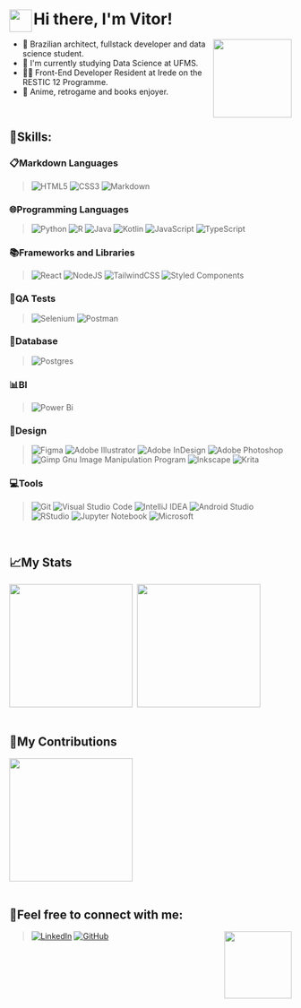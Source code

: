 <div>
 <img align="left" width="40px" src="https://media.giphy.com/media/hvRJCLFzcasrR4ia7z/giphy.gif"/>
 
 # Hi there, I'm Vitor!
 
 <img align="right" height="140em" src="https://i.giphy.com/media/v1.Y2lkPTc5MGI3NjExbWNqYTl5cG5maDd0MzhnN2RnaDlwYzBsdzAyeXBld2xlYWg2bW5xOSZlcD12MV9pbnRlcm5hbF9naWZfYnlfaWQmY3Q9Zw/LHZyixOnHwDDy/giphy.gif"/>
 
  - 🌱 Brazilian architect, fullstack developer and data science student.
  - 🎲 I'm currently studying Data Science at UFMS.
  - 👨‍💻 Front-End Developer Resident at Irede on the RESTIC 12 Programme.
  - 💙 Anime, retrogame and books enjoyer.    
</div>
<br />

## 🚀Skills:
### 📋Markdown Languages
>![HTML5](https://img.shields.io/badge/html5-%23E34F26.svg?style=for-the-badge&logo=html5&logoColor=white)
 ![CSS3](https://img.shields.io/badge/css3-%231572B6.svg?style=for-the-badge&logo=css3&logoColor=white)
 ![Markdown](https://img.shields.io/badge/markdown-%23000000.svg?style=for-the-badge&logo=markdown&logoColor=white)

### 🌐Programming Languages
>![Python](https://img.shields.io/badge/python-3670A0?style=for-the-badge&logo=python&logoColor=ffdd54)
 ![R](https://img.shields.io/badge/r-%23276DC3.svg?style=for-the-badge&logo=r&logoColor=white)
 ![Java](https://img.shields.io/badge/java-%23ED8B00.svg?style=for-the-badge&logo=openjdk&logoColor=white)
 ![Kotlin](https://img.shields.io/badge/kotlin-%237F52FF.svg?style=for-the-badge&logo=kotlin&logoColor=white)
 ![JavaScript](https://img.shields.io/badge/javascript-%23323330.svg?style=for-the-badge&logo=javascript&logoColor=%23F7DF1E)
 ![TypeScript](https://img.shields.io/badge/typescript-%23007ACC.svg?style=for-the-badge&logo=typescript&logoColor=white)
 
### 📚Frameworks and Libraries
>![React](https://img.shields.io/badge/react-%2320232a.svg?style=for-the-badge&logo=react&logoColor=%2361DAFB)
 ![NodeJS](https://img.shields.io/badge/node.js-6DA55F?style=for-the-badge&logo=node.js&logoColor=white)
 ![TailwindCSS](https://img.shields.io/badge/tailwindcss-%2338B2AC.svg?style=for-the-badge&logo=tailwind-css&logoColor=white)
 ![Styled Components](https://img.shields.io/badge/styled--components-DB7093?style=for-the-badge&logo=styled-components&logoColor=white)

### 🧪QA Tests
>![Selenium](https://img.shields.io/badge/-selenium-%43B02A?style=for-the-badge&logo=selenium&logoColor=white)
 ![Postman](https://img.shields.io/badge/Postman-FF6C37?style=for-the-badge&logo=postman&logoColor=white)

### 💾Database
>![Postgres](https://img.shields.io/badge/postgres-%23316192.svg?style=for-the-badge&logo=postgresql&logoColor=white)

### 📊BI
>![Power Bi](https://img.shields.io/badge/power_bi-F2C811?style=for-the-badge&logo=powerbi&logoColor=black)

### 🎨Design
>![Figma](https://img.shields.io/badge/figma-%23F24E1E.svg?style=for-the-badge&logo=figma&logoColor=white)
 ![Adobe Illustrator](https://img.shields.io/badge/adobe%20illustrator-%23FF9A00.svg?style=for-the-badge&logo=adobe%20illustrator&logoColor=white)
 ![Adobe InDesign](https://img.shields.io/badge/Adobe%20InDesign-49021F?style=for-the-badge&logo=adobeindesign&logoColor=white)
 ![Adobe Photoshop](https://img.shields.io/badge/adobe%20photoshop-%2331A8FF.svg?style=for-the-badge&logo=adobe%20photoshop&logoColor=white)
 ![Gimp Gnu Image Manipulation Program](https://img.shields.io/badge/Gimp-657D8B?style=for-the-badge&logo=gimp&logoColor=FFFFFF)
 ![Inkscape](https://img.shields.io/badge/Inkscape-e0e0e0?style=for-the-badge&logo=inkscape&logoColor=080A13)
 ![Krita](https://img.shields.io/badge/Krita-203759?style=for-the-badge&logo=krita&logoColor=EEF37B)

### 💻Tools
>![Git](https://img.shields.io/badge/git-%23F05033.svg?style=for-the-badge&logo=git&logoColor=white)
 ![Visual Studio Code](https://img.shields.io/badge/Visual%20Studio%20Code-0078d7.svg?style=for-the-badge&logo=visual-studio-code&logoColor=white)
 ![IntelliJ IDEA](https://img.shields.io/badge/IntelliJIDEA-000000.svg?style=for-the-badge&logo=intellij-idea&logoColor=white)
 ![Android Studio](https://img.shields.io/badge/android%20studio-346ac1?style=for-the-badge&logo=android%20studio&logoColor=white)
 ![RStudio](https://img.shields.io/badge/RStudio-4285F4?style=for-the-badge&logo=rstudio&logoColor=white)
 ![Jupyter Notebook](https://img.shields.io/badge/jupyter-%23FA0F00.svg?style=for-the-badge&logo=jupyter&logoColor=white)
 ![Microsoft](https://img.shields.io/badge/Microsoft-0078D4?style=for-the-badge&logo=microsoft&logoColor=white)
<br />

 ## 📈My Stats 
 <div>
  <a hef ="https://github.com/vikpires/">
  <img height="220em" src="https://github-readme-stats.vercel.app/api?username=vikpires&show_icons=true&theme=tokyonight&hide_border=true" />&nbsp;
  <img height="220em" src="https://github-readme-stats.vercel.app/api/top-langs/?username=vikpires&langs_count=6&theme=tokyonight&hide_border=true" /> 
 </div>
 <br />
  
 ## 🤝My Contributions
 <div>
  <a hef ="https://github.com/vikpires/">
  <img height="220em" src="https://streak-stats.demolab.com/?user=vikpires&theme=tokyonight&card_height=250&hide_border=true" />  
 </div>
 <br />

 ## 💬Feel free to connect with me:
 <img align="right" src="https://i.giphy.com/media/v1.Y2lkPTc5MGI3NjExdzlqdWxwbGt3OXAwdzNlb2N2ZG9vMGV1MzlrYmgzdHVvd3FoMjk2MCZlcD12MV9pbnRlcm5hbF9naWZfYnlfaWQmY3Q9Zw/ErZ8hv5eO92JW/giphy.gif" height="120"/>

>[![LinkedIn](https://img.shields.io/badge/LinkedIn-0077B5?style=for-the-badge&logo=linkedin&logoColor=white)](https://www.linkedin.com/in/vitorspires/)
 [![GitHub](https://img.shields.io/badge/github-%23121011.svg?style=for-the-badge&logo=github&logoColor=white)](https://github.com/vikpires/) 


  
